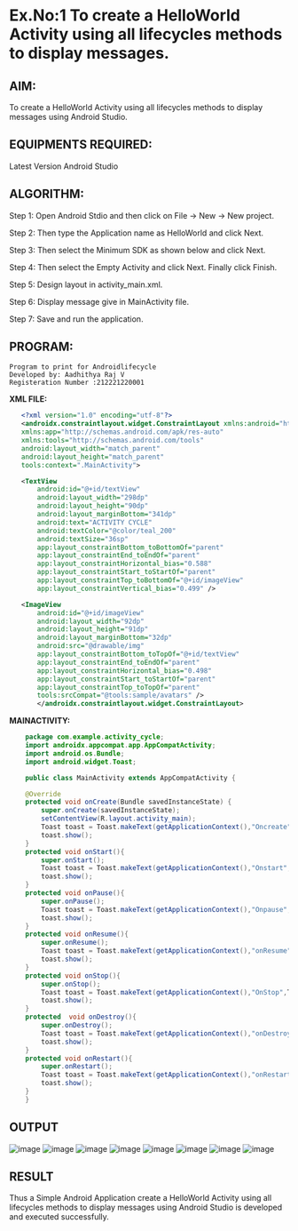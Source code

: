# Ex.No:1 To create a HelloWorld Activity using all lifecycles methods to display messages.


## AIM:

To create a HelloWorld Activity using all lifecycles methods to display messages using Android Studio.

## EQUIPMENTS REQUIRED:

Latest Version Android Studio

## ALGORITHM:

Step 1: Open Android Stdio and then click on File -> New -> New project.

Step 2: Then type the Application name as HelloWorld and click Next. 

Step 3: Then select the Minimum SDK as shown below and click Next.

Step 4: Then select the Empty Activity and click Next. Finally click Finish.

Step 5: Design layout in activity_main.xml.

Step 6: Display message give in MainActivity file.

Step 7: Save and run the application.

## PROGRAM:
```
Program to print for Androidlifecycle
Developed by: Aadhithya Raj V
Registeration Number :212221220001
```
**XML FILE:**
    
 ```xml   
    <?xml version="1.0" encoding="utf-8"?>
    <androidx.constraintlayout.widget.ConstraintLayout xmlns:android="http://schemas.android.com/apk/res/android"
    xmlns:app="http://schemas.android.com/apk/res-auto"
    xmlns:tools="http://schemas.android.com/tools"
    android:layout_width="match_parent"
    android:layout_height="match_parent"
    tools:context=".MainActivity">

    <TextView
        android:id="@+id/textView"
        android:layout_width="298dp"
        android:layout_height="90dp"
        android:layout_marginBottom="341dp"
        android:text="ACTIVITY CYCLE"
        android:textColor="@color/teal_200"
        android:textSize="36sp"
        app:layout_constraintBottom_toBottomOf="parent"
        app:layout_constraintEnd_toEndOf="parent"
        app:layout_constraintHorizontal_bias="0.588"
        app:layout_constraintStart_toStartOf="parent"
        app:layout_constraintTop_toBottomOf="@+id/imageView"
        app:layout_constraintVertical_bias="0.499" />

    <ImageView
        android:id="@+id/imageView"
        android:layout_width="92dp"
        android:layout_height="91dp"
        android:layout_marginBottom="32dp"
        android:src="@drawable/img"
        app:layout_constraintBottom_toTopOf="@+id/textView"
        app:layout_constraintEnd_toEndOf="parent"
        app:layout_constraintHorizontal_bias="0.498"
        app:layout_constraintStart_toStartOf="parent"
        app:layout_constraintTop_toTopOf="parent"
        tools:srcCompat="@tools:sample/avatars" />
        </androidx.constraintlayout.widget.ConstraintLayout>
```        
**MAINACTIVITY:**
```java   
    package com.example.activity_cycle;
    import androidx.appcompat.app.AppCompatActivity;
    import android.os.Bundle;
    import android.widget.Toast;

    public class MainActivity extends AppCompatActivity {

    @Override
    protected void onCreate(Bundle savedInstanceState) {
        super.onCreate(savedInstanceState);
        setContentView(R.layout.activity_main);
        Toast toast = Toast.makeText(getApplicationContext(),"Oncreate",Toast.LENGTH_SHORT);
        toast.show();
    }
    protected void onStart(){
        super.onStart();
        Toast toast = Toast.makeText(getApplicationContext(),"Onstart",Toast.LENGTH_SHORT);
        toast.show();
    }
    protected void onPause(){
        super.onPause();
        Toast toast = Toast.makeText(getApplicationContext(),"Onpause",Toast.LENGTH_SHORT);
        toast.show();
    }
    protected void onResume(){
        super.onResume();
        Toast toast = Toast.makeText(getApplicationContext(),"onResume",Toast.LENGTH_SHORT);
        toast.show();
    }
    protected void onStop(){
        super.onStop();
        Toast toast = Toast.makeText(getApplicationContext(),"OnStop",Toast.LENGTH_SHORT);
        toast.show();
    }
    protected  void onDestroy(){
        super.onDestroy();
        Toast toast = Toast.makeText(getApplicationContext(),"onDestroy",Toast.LENGTH_SHORT);
        toast.show();
    }
    protected void onRestart(){
        super.onRestart();
        Toast toast = Toast.makeText(getApplicationContext(),"onRestart",Toast.LENGTH_SHORT);
        toast.show();
    }
    }

```
## OUTPUT
  ![image](https://github.com/knight7080/Mobile-Application-Development/assets/88542035/0b14f019-dd74-4ba9-b030-50972da62bb8)
   ![image](https://github.com/knight7080/Mobile-Application-Development/assets/88542035/5321666a-e54e-4a99-a91b-cbfeef2e8cb3)
  ![image](https://github.com/knight7080/Mobile-Application-Development/assets/88542035/86093af7-7f4b-4ea6-8796-105247fda06a)
  ![image](https://github.com/knight7080/Mobile-Application-Development/assets/88542035/42d37a26-0c1c-44ba-abc0-40dbaa239ea9)
  ![image](https://github.com/knight7080/Mobile-Application-Development/assets/88542035/489a05d1-3246-41d5-af12-2fa88ec57118)
  ![image](https://github.com/knight7080/Mobile-Application-Development/assets/88542035/8bf899b5-4788-4f24-9377-7717aa285709)
![image](https://github.com/knight7080/Mobile-Application-Development/assets/88542035/f22e04e4-1a6d-494c-9f12-9afedd45d15a)
![image](https://github.com/knight7080/Mobile-Application-Development/assets/88542035/e97f1aeb-52b8-41d8-98eb-49d81ee6793f)


## RESULT
Thus a Simple Android Application create a HelloWorld Activity using all lifecycles methods to display messages using Android Studio is developed and executed successfully.
